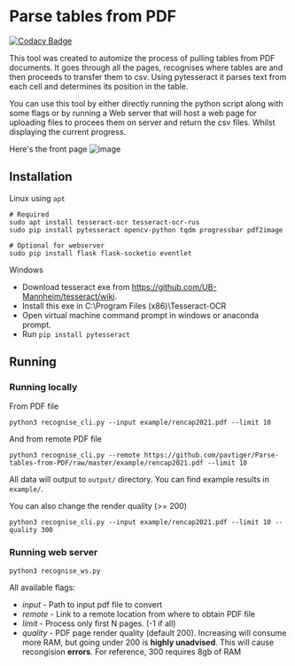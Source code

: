 # Parse tables from PDF

[![Codacy Badge](https://api.codacy.com/project/badge/Grade/c4359133095e40e89611e46dd48beed3)](https://app.codacy.com/gh/pavtiger/Parse-tables-from-PDF?utm_source=github.com&utm_medium=referral&utm_content=pavtiger/Parse-tables-from-PDF&utm_campaign=Badge_Grade_Settings)

This tool was created to automize the process of pulling tables from PDF documents. It goes through all the pages, 
recognises where tables are and then proceeds to transfer them to csv. Using pytesseract it parses text from each cell and determines its position in the table.

You can use this tool by either directly running the python script along with some flags or by running a Web server that will host a web page for uploading files to procees them on server and return the csv files. Whilst displaying the current progress.

Here's the front page
![image](https://user-images.githubusercontent.com/36619129/176673780-6ea4bd77-7f36-42f2-bfba-b199e533f29f.png)

## Installation
Linux using `apt`
```shell
# Required
sudo apt install tesseract-ocr tesseract-ocr-rus
sudo pip install pytesseract opencv-python tqdm progressbar pdf2image

# Optional for webserver
sudo pip install flask flask-socketio eventlet
```

Windows
* Download tesseract exe from https://github.com/UB-Mannheim/tesseract/wiki.
* Install this exe in C:\Program Files (x86)\Tesseract-OCR
* Open virtual machine command prompt in windows or anaconda prompt.
* Run `pip install pytesseract`

## Running

### Running locally
From PDF file
```shell
python3 recognise_cli.py --input example/rencap2021.pdf --limit 10
```

And from remote PDF file
```shell
python3 recognise_cli.py --remote https://github.com/pavtiger/Parse-tables-from-PDF/raw/master/example/rencap2021.pdf --limit 10
```

All data will output to `output/` directory. You can find example results in `example/`.

You can also change the render quality (>= 200)
```shell
python3 recognise_cli.py --input example/rencap2021.pdf --limit 10 --quality 300
```

### Running web server
```shell
python3 recognise_ws.py
```

All available flags:
* _input_ - Path to input pdf file to convert
* _remote_ - Link to a remote location from where to obtain PDF file
* _limit_ - Process only first N pages. (-1 if all)
* _quality_ - PDF page render quality (default 200). Increasing will consume more RAM, but going under 200 is **highly unadvised**. This will cause recongision **errors**. For reference, 300 requires 8gb of RAM
